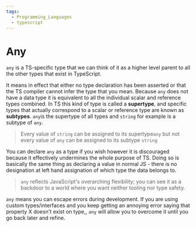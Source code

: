 ```yaml
---
tags:
  - Programming_Languages
  - typescript
---
```


# Any
`any` is a TS-specific type that we can think of it as a higher level parent to all the other types that exist in TypeScript. 

It means in effect that either no type declaration has been asserted or that the TS compiler cannot infer the type that you mean. Because `any` does not have a data type it is equivalent to all the individual scalar and reference types combined. In TS this kind of type is called a **supertype**, and specific types that actually correspond to a scalar or reference type are known as **subtypes**. `any`is the supertype of all types and `string` for example is a subtype of `any`.

 > 
 > Every value of `string` can be assigned to its supertype`any` but not every value of `any` can be assigned to its subtype `string`

You can declare `any` as a type if you wish however it is discouraged because it effectively undermines the whole purpose of TS. Doing so is basically the same thing as declaring a value in normal JS - there is no designation at left hand assignation of which type the data belongs to.

 > 
 > `any` reflects JavaScript's overarching flexibility; you can see it as a backdoor to a world where you want neither tooling nor type safety.

`any` means you can escape errors during development. If you are using custom types/interfaces and you keep getting an annoying error saying that property X doesn't exist on type,, `any` will allow you to overcome it until you go back later and refine.
